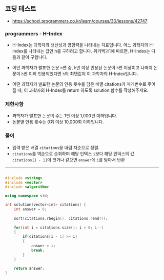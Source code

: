 ## 코딩 테스트
- https://school.programmers.co.kr/learn/courses/30/lessons/42747

### programmers - H-Index

- H-Index는 과학자의 생산성과 영향력을 나타내는 지표입니다. 어느 과학자의 H-Index를 나타내는 값인 h를 구하려고 합니다. 위키백과1에 따르면, H-Index는 다음과 같이 구합니다.

- 어떤 과학자가 발표한 논문 `n`편 중, `h`번 이상 인용된 논문이 `h`편 이상이고 나머지 논문이 `h`번 이하 인용되었다면 `h`의 최댓값이 이 과학자의 H-Index입니다.

- 어떤 과학자가 발표한 논문의 인용 횟수를 담은 배열 citations가 매개변수로 주어질 때, 이 과학자의 H-Index를 return 하도록 solution 함수를 작성해주세요.

### 제한사항
- 과학자가 발표한 논문의 수는 1편 이상 1,000편 이하입니다.
- 논문별 인용 횟수는 0회 이상 10,000회 이하입니다.

### 풀이
- 입력 받은 배열 `citations`을 내림 차순으로 정렬.
- `citations`를 역순으로 순회하며 해당 인덱스 `i`보다 해당 인덱스의 값 `citations[i - 1]`이 크거나 같으면 `answer`에 `i`를 담아서 반환

***
```c++

#include <string>
#include <vector>
#include <algorithm>

using namespace std;

int solution(vector<int> citations) {
    int answer = 0;
    
    sort(citations.rbegin(), citations.rend());
    
    for(int i = citations.size(); i > 0; i--)
    {
        if(citations[i - 1] >= i)
        {
            answer = i;
            break;
        }
    }
    
    return answer;
}

```
